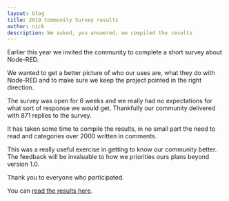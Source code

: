 ```yaml
---
layout: blog
title: 2019 Community Survey results
author: nick
description: We asked, you answered, we compiled the results
---
```


Earlier this year we invited the community to complete a short survey about Node-RED.

We wanted to get a better picture of who our uses are, what they do with Node-RED
and to make sure we keep the project pointed in the right direction.

The survey was open for 6 weeks and we really had no expectations for what sort
of response we would get. Thankfully our community delivered with 871 replies to
the survey.

It has taken some time to compile the results, in no small part the need to read
and categories over 2000 written in comments.

This was a really useful exercise in getting to know our community better. The
feedback will be invaluable to how we priorities ours plans beyond version 1.0.

Thank you to everyone who participated.

You can [read the results here](https://nodered.org/about/community/survey/2019/).
